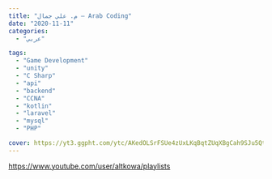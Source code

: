 ```yaml
---
title: "م. علي جمال – Arab Coding"
date: "2020-11-11"
categories:
  - "عربي"

tags:
  - "Game Development"
  - "unity"
  - "C Sharp"
  - "api"
  - "backend"
  - "CCNA"
  - "kotlin"
  - "laravel"
  - "mysql"
  - "PHP"

cover: https://yt3.ggpht.com/ytc/AKedOLSrFSUe4zUxLKqBqtZUqXBgCah9SJu5QtxlLzqU=s176-c-k-c0x00ffffff-no-rj
---
```


https://www.youtube.com/user/altkowa/playlists
